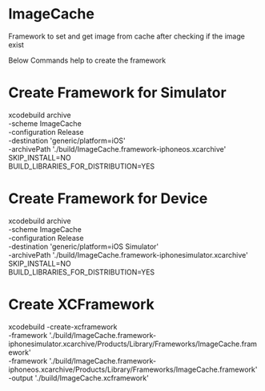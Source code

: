 # ImageCache
Framework to set and get image from cache after checking if the image exist

Below Commands help to create the framework

# Create Framework for Simulator 

xcodebuild archive \
-scheme ImageCache \
-configuration Release \
-destination 'generic/platform=iOS' \
-archivePath './build/ImageCache.framework-iphoneos.xcarchive' \
SKIP_INSTALL=NO \
BUILD_LIBRARIES_FOR_DISTRIBUTION=YES


# Create Framework for Device 
xcodebuild archive \
-scheme ImageCache \
-configuration Release \
-destination 'generic/platform=iOS Simulator' \
-archivePath './build/ImageCache.framework-iphonesimulator.xcarchive' \
SKIP_INSTALL=NO \
BUILD_LIBRARIES_FOR_DISTRIBUTION=YES

# Create XCFramework
xcodebuild -create-xcframework \
-framework './build/ImageCache.framework-iphonesimulator.xcarchive/Products/Library/Frameworks/ImageCache.framework' \
-framework './build/ImageCache.framework-iphoneos.xcarchive/Products/Library/Frameworks/ImageCache.framework' \
-output './build/ImageCache.xcframework'


